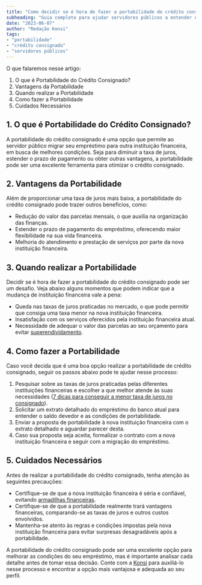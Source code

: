 ```yaml
---
title: "Como decidir se é hora de fazer a portabilidade do crédito consignado"
subheading: "Guia completo para ajudar servidores públicos a entender quando vale a pena migrar de uma instituição financeira para outra"
date: "2023-06-07"
author: "Redação Konsi"
tags:
- "portabilidade"
- "crédito consignado"
- "servidores públicos"
---
```


O que falaremos nesse artigo:

1. O que é Portabilidade do Crédito Consignado?
2. Vantagens da Portabilidade
3. Quando realizar a Portabilidade
4. Como fazer a Portabilidade
5. Cuidados Necessários

## 1. O que é Portabilidade do Crédito Consignado?

A portabilidade do crédito consignado é uma opção que permite ao servidor público migrar seu empréstimo para outra instituição financeira, em busca de melhores condições. Seja para diminuir a taxa de juros, estender o prazo de pagamento ou obter outras vantagens, a portabilidade pode ser uma excelente ferramenta para otimizar o crédito consignado.

## 2. Vantagens da Portabilidade

Além de proporcionar uma taxa de juros mais baixa, a portabilidade do crédito consignado pode trazer outros benefícios, como:

* Redução do valor das parcelas mensais, o que auxilia na organização das finanças.
* Estender o prazo de pagamento do empréstimo, oferecendo maior flexibilidade na sua vida financeira.
* Melhoria do atendimento e prestação de serviços por parte da nova instituição financeira.

## 3. Quando realizar a Portabilidade

Decidir se é hora de fazer a portabilidade do crédito consignado pode ser um desafio. Veja abaixo alguns momentos que podem indicar que a mudança de instituição financeira vale a pena:

* Queda nas taxas de juros praticadas no mercado, o que pode permitir que consiga uma taxa menor na nova instituição financeira.
* Insatisfação com os serviços oferecidos pela instituição financeira atual. 
* Necessidade de adequar o valor das parcelas ao seu orçamento para evitar [superendividamento](/gesto-do-crdito-consignado-como-utilizar-com-sabedoria.md).

## 4. Como fazer a Portabilidade

Caso você decida que é uma boa opção realizar a portabilidade de crédito consignado, seguir os passos abaixo pode te ajudar nesse processo:

1. Pesquisar sobre as taxas de juros praticadas pelas diferentes instituições financeiras e escolher a que melhor atende às suas necessidades ([7 dicas para conseguir a menor taxa de juros no consignado](/7-dicas-para-conseguir-a-menor-taxa-de-juros-no-consignado.md)).
2. Solicitar um extrato detalhado do empréstimo do banco atual para entender o saldo devedor e as condições de portabilidade.
3. Enviar a proposta de portabilidade à nova instituição financeira com o extrato detalhado e aguardar parecer desta.
4. Caso sua proposta seja aceita, formalizar o contrato com a nova instituição financeira e seguir com a migração do empréstimo.

## 5. Cuidados Necessários

Antes de realizar a portabilidade do crédito consignado, tenha atenção às seguintes precauções:

* Certifique-se de que a nova instituição financeira é séria e confiável, evitando [armadilhas financeiras](/como-identificar-e-evitar-armadilhas-financeiras-um-guia-para-servidores-pblicos.md).
* Certifique-se de que a portabilidade realmente trará vantagens financeiras, comparando-se as taxas de juros e outros custos envolvidos.
* Mantenha-se atento às regras e condições impostas pela nova instituição financeira para evitar surpresas desagradáveis após a portabilidade.

A portabilidade do crédito consignado pode ser uma excelente opção para melhorar as condições do seu empréstimo, mas é importante analisar cada detalhe antes de tomar essa decisão. Conte com a [Konsi](https://www.konsi.com.br) para auxiliá-lo nesse processo e encontrar a opção mais vantajosa e adequada ao seu perfil.